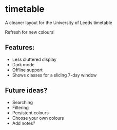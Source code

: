 # timetable
A cleaner layout for the University of Leeds timetable

Refresh for new colours!

## Features:
* Less cluttered display
* Dark mode
* Offline support
* Shows classes for a sliding 7-day window

## Future ideas?
* Searching
* Filtering
* Persistent colours
* Choose your own colours
* Add notes?
